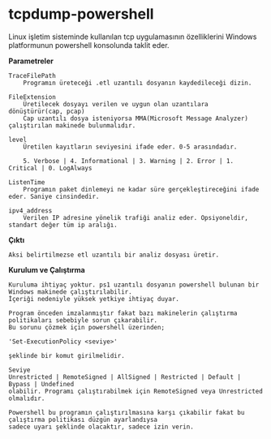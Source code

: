 # tcpdump-powershell

Linux işletim sisteminde kullanılan tcp uygulamasının özelliklerini Windows platformunun powershell konsolunda taklit eder.

**Parametreler**

    TraceFilePath
        Programın üreteceği .etl uzantılı dosyanın kaydedileceği dizin.

    FileExtension
        Üretilecek dosyayı verilen ve uygun olan uzantılara dönüştürür(cap, pcap)
        Cap uzantılı dosya isteniyorsa MMA(Microsoft Message Analyzer) çalıştırılan makinede bulunmalıdır.

    level
        Üretilen kayıtların seviyesini ifade eder. 0-5 arasındadır.

        5. Verbose | 4. Informational | 3. Warning | 2. Error | 1. Critical | 0. LogAlways

    ListenTime
        Programın paket dinlemeyi ne kadar süre gerçekleştireceğini ifade eder. Saniye cinsindedir.

    ipv4_address
        Verilen IP adresine yönelik trafiği analiz eder. Opsiyoneldir, standart değer tüm ip aralığı.

    
**Çıktı**

    Aksi belirtilmezse etl uzantılı bir analiz dosyası üretir.

**Kurulum ve Çalıştırma**

    Kuruluma ihtiyaç yoktur. ps1 uzantılı dosyanın powershell bulunan bir Windows makinede çalıştırılabilir.
    İçeriği nedeniyle yüksek yetkiye ihtiyaç duyar.

    Program önceden imzalanmıştır fakat bazı makinelerin çalıştırma politikaları sebebiyle sorun çıkarabilir.
    Bu sorunu çözmek için powershell üzerinden;

    'Set-ExecutionPolicy <seviye>'

    şeklinde bir komut girilmelidir. 
    
    Seviye
    Unrestricted | RemoteSigned | AllSigned | Restricted | Default | Bypass | Undefined
    olabilir. Programı çalıştırabilmek için RemoteSigned veya Unrestricted olmalıdır.

    Powershell bu programın çalıştırılmasına karşı çıkabilir fakat bu çalıştırma politikası düzgün ayarlandıysa
    sadece uyarı şeklinde olacaktır, sadece izin verin.
